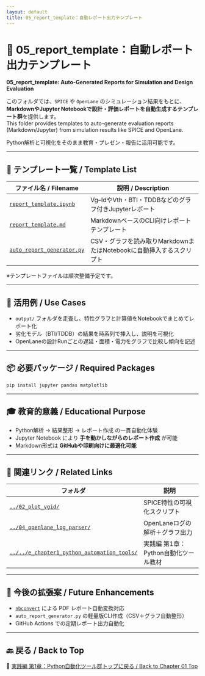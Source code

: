 ```yaml
---
layout: default
title: 05_report_template：自動レポート出力テンプレート
---
```


# 📝 05_report_template：自動レポート出力テンプレート  
**05_report_template: Auto-Generated Reports for Simulation and Design Evaluation**

このフォルダでは、`SPICE` や `OpenLane` のシミュレーション結果をもとに、  
**MarkdownやJupyter Notebookで設計・評価レポートを自動生成するテンプレート群**を提供します。  
This folder provides templates to auto-generate evaluation reports (Markdown/Jupyter) from simulation results like SPICE and OpenLane.

Python解析と可視化をそのまま教育・プレゼン・報告に活用可能です。

---

## 📄 テンプレート一覧 / Template List

| ファイル名 / Filename | 説明 / Description |
|------------------------|---------------------|
| [`report_template.ipynb`](report_template.ipynb) | Vg–IdやVth・BTI・TDDBなどのグラフ付きJupyterレポート |
| [`report_template.md`](report_template.md) | MarkdownベースのCLI向けレポートテンプレート |
| [`auto_report_generator.py`](auto_report_generator.py) | CSV・グラフを読み取りMarkdownまたはNotebookに自動挿入するスクリプト |

※テンプレートファイルは順次整備予定です。

---

## 🧰 活用例 / Use Cases

- `output/` フォルダを走査し、特性グラフと計算値をNotebookでまとめてレポート化  
- 劣化モデル（BTI/TDDB）の結果を時系列で挿入し、説明を可視化  
- OpenLaneの設計Runごとの遅延・面積・電力をグラフで比較し傾向を記述

---

## 📦 必要パッケージ / Required Packages

```bash
pip install jupyter pandas matplotlib
```

---

## 🎓 教育的意義 / Educational Purpose

- Python解析 → 結果整形 → レポート作成 の一貫自動化体験  
- Jupyter Notebook により **手を動かしながらのレポート作成** が可能  
- Markdown形式は **GitHubや印刷向けに最適化可能**

---

## 🔗 関連リンク / Related Links

| フォルダ | 説明 |
|---------|------|
| [`../02_plot_vgid/`](../02_plot_vgid/) | SPICE特性の可視化スクリプト |
| [`../04_openlane_log_parser/`](../04_openlane_log_parser/) | OpenLaneログの解析＋グラフ出力 |
| [`../../e_chapter1_python_automation_tools/`](../../e_chapter1_python_automation_tools/) | 実践編 第1章：Python自動化ツール教材 |

---

## 🚀 今後の拡張案 / Future Enhancements

- [`nbconvert`](https://nbconvert.readthedocs.io/) による PDF レポート自動変換対応  
- `auto_report_generator.py` の軽量版CLI作成（CSV＋グラフ自動整形）  
- GitHub Actions での定期レポート出力自動化  

---

## 🔙 戻る / Back to Top

📂 [実践編 第1章：Python自動化ツール群トップに戻る / Back to Chapter 01 Top](../README.md)
